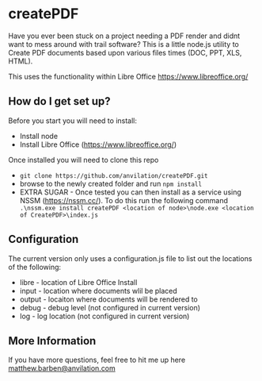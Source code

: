 # createPDF

Have you ever been stuck on a project needing a PDF render and didnt want to mess around with trail software? This is a little node.js utility to Create PDF documents based upon various files times (DOC, PPT, XLS, HTML). 

This uses the functionality within Libre Office https://www.libreoffice.org/

## How do I get set up? ##
Before you start you will need to install:

* Install node
* Install Libre Office (https://www.libreoffice.org/)
 
Once installed you will need to clone this repo

* ```git clone https://github.com/anvilation/createPDF.git```
* browse to the newly created folder and run ``` npm install ```
* EXTRA SUGAR - Once tested you can then install as a service using NSSM (https://nssm.cc/). To do this run the following command ```  .\nssm.exe install createPDF <location of node>\node.exe <location of CreatePDF>\index.js ```
 
## Configuration ##
The current version only uses a configuration.js file to list out the locations of the following:

* libre - location of Libre Office Install
* input - location where documents wlil be placed
* output - locaiton where documents will be rendered to
* debug - debug level (not configured in current version)
* log - log location (not configured in current version)
 
## More Information ##
If you have more questions, feel free to hit me up here matthew.barben@anvilation.com
